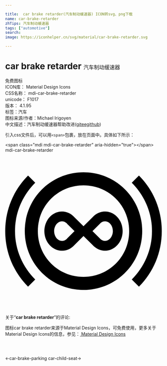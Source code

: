 ```yaml
---

title:  car brake retarder(汽车制动缓速器) ICON转svg、png下载
name: car-brake-retarder
zhTips: 汽车制动缓速器
tags: ["automotive"]
search: 
image: https://iconhelper.cn/svg/material/car-brake-retarder.svg

---
```


# car brake retarder  <small style="font-size: 60%;font-weight: 100">汽车制动缓速器</small>


<div class="detail-page">
<p>
<span><span class="badge-success badge">免费图标</span> </span>
<br/>
<span>
ICON库：
<span class="badge-secondary badge">Material Design Icons</span> 
</span>
<br/>
<span>
CSS名称：
<span class="badge-secondary badge">mdi-car-brake-retarder</span> 
</span>
<br/>
<span>
unicode：
<span class="badge-secondary badge">F1017</span> 
<copy-btn content='F1017' btn-title=""></copy-btn>
<copy-btn :content='String.fromCodePoint(parseInt("F1017", 16))' btn-title="复制U"></copy-btn>
</span>
<br/>
<span>
版本：
<span class="badge-secondary badge">4.1.95</span> 
</span><br/><span>标签：<span class="badge-light badge"><router-link to="/tags/automotive.html">汽车</router-link></span></span>
<br/>
<span>图标来源/作者：<span class="badge-light badge">Michael Irigoyen</span></span> 
<br/>
<span class="zh-detail">中文描述：<span class="badge-primary badge">汽车制动缓速器</span><span class="help-link"><span>帮助改进</span>(<a href="https://gitee.com/liuwave/icon-helper/edit/master/json/material/car-brake-retarder.json" target="_blank" rel="noopener noreferrer">gitee</a><a href="https://github.com/liuwave/icon-helper/edit/master/json/material/car-brake-retarder.json" target="_blank" rel="noopener noreferrer">github</a></span>)</span><br/>
</p>
</div>
<div class="alert alert-dark">
  <i class="mdi mdi-car-brake-retarder mdi-48px"></i>
  <i class="mdi mdi-car-brake-retarder mdi-36px"></i>
  <i class="mdi mdi-car-brake-retarder mdi-24px"></i>
  <i class="mdi mdi-car-brake-retarder mdi-18px"></i>
</div>
<div>
  <p>引入css文件后，可以用<code>&lt;span&gt;</code>包裹，放在页面中。具体如下所示：    
  </p>
  <div class="alert alert-primary" style="font-size: 14px">
    &lt;span class="mdi mdi-car-brake-retarder" aria-hidden="true"&gt;&lt;/span&gt;
    <copy-btn content='<span class="mdi mdi-car-brake-retarder" aria-hidden="true"></span>'></copy-btn>
  </div>
  <div class="alert alert-secondary">
    <i class="mdi mdi-car-brake-retarder"
    style="font-size: 24px"
    aria-hidden="true"></i> mdi-car-brake-retarder
    <copy-btn content="mdi-car-brake-retarder" btn-title="复制图标名称"></copy-btn>
  </div>
</div>
<div id="svg" class="svg-wrap">
<svg xmlns="http://www.w3.org/2000/svg" viewBox="0 0 24 24"><path d="M12 3C7 3 3 7 3 12S7 21 12 21 21 17 21 12 17 3 12 3M12 19C8.1 19 5 15.9 5 12S8.1 5 12 5 19 8.1 19 12 15.9 19 12 19M20.5 20.5C22.7 18.3 24 15.3 24 12S22.7 5.7 20.5 3.5L19.4 4.6C21.3 6.5 22.5 9.1 22.5 12S21.3 17.5 19.4 19.4L20.5 20.5M4.6 19.4C2.7 17.5 1.5 14.9 1.5 12S2.7 6.5 4.6 4.6L3.5 3.5C1.3 5.7 0 8.7 0 12S1.3 18.3 3.5 20.5L4.6 19.4M15.3 10.5C15.96 10.5 16.5 11.17 16.5 12C16.5 12.81 15.95 13.5 15.3 13.5C14.93 13.5 14.66 13.29 14.5 13.11L14.47 13.08L14.44 13.05L13.38 12L14.47 10.92L14.5 10.89L14.53 10.86C14.74 10.63 15 10.5 15.3 10.5M8.7 10.5C9.07 10.5 9.34 10.71 9.5 10.88L9.5 10.92L9.56 10.95L10.62 12L9.53 13.08L9.5 13.11L9.47 13.15C9.26 13.37 9 13.5 8.7 13.5C8.05 13.5 7.5 12.81 7.5 12S8.05 10.5 8.7 10.5M15.3 9C14.58 9 13.9 9.31 13.42 9.85L12 11.25L10.61 9.88C10.1 9.31 9.42 9 8.7 9C7.21 9 6 10.35 6 12S7.21 15 8.7 15C9.42 15 10.1 14.69 10.59 14.15L12 12.75L13.39 14.12C13.9 14.68 14.58 15 15.3 15C16.79 15 18 13.65 18 12C18 10.33 16.79 9 15.3 9Z" /></svg>
</div>
<detail full-name='mdi-car-brake-retarder'></detail>
<div class="icon-detail__container">
<p>关于“<b>car brake retarder</b>”的评论:</p>
</div>
<Vssue title="关于“car brake retarder”的评论" />    
<div><p>图标car brake retarder来源于Material Design Icons，可免费使用，更多关于 Material Design Icons的信息，参见：<a target="_blank" href="https://iconhelper.cn/material.html"> Material Design Icons</a>
</p></div>

<div style="padding:2rem 0 " class="page-nav"><p class="inner"><span class="prev">←<router-link to="/icon/car-brake-parking.html">car-brake-parking</router-link></span> <span class="next"><router-link to="/icon/car-child-seat.html">car-child-seat</router-link>→</span></p></div>

